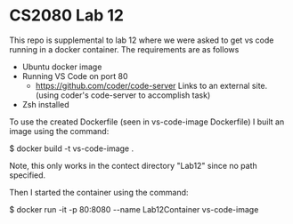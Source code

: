 # CS2080 Lab 12

This repo is supplemental to lab 12 where we were asked to get vs code running in a docker container. The requirements are as follows
  - Ubuntu docker image
  - Running VS Code on port 80
    - https://github.com/coder/code-server Links to an external site. (using coder's code-server to accomplish task)
  - Zsh installed

To use the created Dockerfile (seen in vs-code-image Dockerfile) I built an image using the command:

$ docker build -t vs-code-image .   

Note, this only works in the contect directory "Lab12" since no path specified.

Then I started the container using the command:

$ docker run -it -p 80:8080 --name Lab12Container vs-code-image
